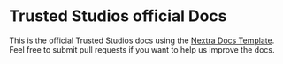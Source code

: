 # Trusted Studios official Docs

This is the official Trusted Studios docs using the [Nextra Docs Template](https://nextra.site). Feel free to submit pull requests if you want to help us improve the docs.
